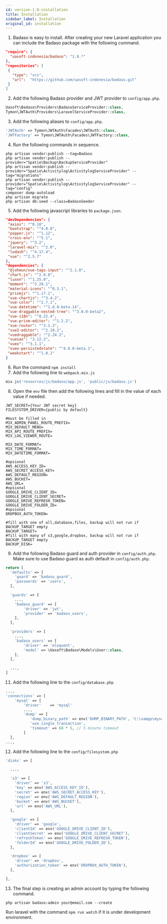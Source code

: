 ```yaml
---
id: version-1.0-installation
title: Installation
sidebar_label: Installation
original_id: installation
---
```


1. Badaso is easy to install. After creating your new Laravel application you can include the Badaso package with the following command.

```json
"require": {
  "uasoft-indonesia/badaso": "1.0.*"
},
"repositories": [
 {
   "type": "vcs",
   "url":  "https://github.com/uasoft-indonesia/badaso.git"
 }
]
```

2. Add the following Badaso provider and JWT provider to ```config/app.php```.

<!--DOCUSAURUS_CODE_TABS-->
<!--PHP-->
```php
Uasoft\Badaso\Providers\BadasoServiceProvider::class,
Tymon\JWTAuth\Providers\LaravelServiceProvider::class,
```

<!--END_DOCUSAURUS_CODE_TABS-->

3. Add the following aliases to ```config/app.php```.
<!--DOCUSAURUS_CODE_TABS-->
<!--PHP-->
```php
'JWTAuth' => Tymon\JWTAuth\Facades\JWTAuth::class,
'JWTFactory' => Tymon\JWTAuth\Facades\JWTFactory::class,
```
<!--END_DOCUSAURUS_CODE_TABS-->

4. Run the following commands in sequence.
```
php artisan vendor:publish --tag=Badaso
php artisan vendor:publish --provider="Spatie\Backup\BackupServiceProvider"
php artisan vendor:publish --provider="Spatie\Activitylog\ActivitylogServiceProvider" --tag="migrations"
php artisan vendor:publish --provider="Spatie\Activitylog\ActivitylogServiceProvider" --tag="config"
composer dump-autoload
php artisan migrate
php artisan db:seed --class=BadasoSeeder
```

5. Add the following javascript libraries to ```package.json```.
<!--DOCUSAURUS_CODE_TABS-->
<!--JSON-->
```json
"devDependencies": {
 "axios": "^0.18",
 "bootstrap": "^4.0.0",
 "popper.js": "^1.12",
 "cross-env": "^5.1",
 "jquery": "^3.2",
 "laravel-mix": "^2.0",
 "lodash": "^4.17.4",
 "vue": "^2.5.7"
},
"dependencies": {
 "@johmun/vue-tags-input": "^2.1.0",
 "chart.js": "^2.8.0",
 "luxon": "^1.25.0",
 "moment": "^2.29.1",
 "material-icons": "^0.3.1",
 "prismjs": "^1.17.1",
 "vue-chartjs": "^3.4.2",
 "vue-color": "^2.7.1",
 "vue-datetime": "^1.0.0-beta.14",
 "vue-draggable-nested-tree": "^3.0.0-beta2",
 "vue-i18n": "^8.22.4",
 "vue-prism-editor": "^1.2.2",
 "vue-router": "^3.1.3",
 "vue2-editor": "^2.10.2",
 "vuedraggable": "^2.24.3",
 "vuesax": "3.12.2",
 "vuex": "^3.1.1",
 "vuex-persistedstate": "^4.0.0-beta.1",
 "weekstart": "^1.0.1"
}
```
<!--END_DOCUSAURUS_CODE_TABS-->

6. Run the command ```npm install```
7. Add the following line to ```webpack.mix.js```
<!--DOCUSAURUS_CODE_TABS-->
<!--JavaScript-->
```js
mix.js('resources/js/badaso/app.js', 'public/js/badaso.js')
```
<!--END_DOCUSAURUS_CODE_TABS-->

8. Open the ```env``` file then add the following lines and fill in the value of each value if needed.
```
JWT_SECRET={Your JWT secret key}
FILESYSTEM_DRIVER={public by default}

#must be filled in
MIX_ADMIN_PANEL_ROUTE_PREFIX=
MIX_DEFAULT_MENU=
MIX_API_ROUTE_PREFIX=
MIX_LOG_VIEWER_ROUTE=

MIX_DATE_FORMAT=
MIX_TIME_FORMAT=
MIX_DATETIME_FORMAT=

#opsional
AWS_ACCESS_KEY_ID=
AWS_SECRET_ACCESS_KEY=
AWS_DEFAULT_REGION=
AWS_BUCKET=
AWS_URL=
#opsional
GOOGLE_DRIVE_CLIENT_ID=
GOOGLE_DRIVE_CLIENT_SECRET=
GOOGLE_DRIVE_REFRESH_TOKEN=
GOOGLE_DRIVE_FOLDER_ID=
#opsional
DROPBOX_AUTH_TOKEN=

#fill with one of all,database,files, backup will not run if BACKUP_TARGET empty
BACKUP_TARGET=
#fill with many of s3,google,dropbox, backup will not run if BACKUP_TARGET empty
BACKUP_DISK=
```

9. Add the following Badaso guard and auth provider in ```config/auth.php```. Make sure to use Badaso guard as auth default in ```config/auth.php```.
<!--DOCUSAURUS_CODE_TABS-->
<!--PHP-->
```php
return [
  'defaults' => [
    'guard' => 'badaso_guard',
    'passwords' => 'users',
  ],

  'guards' => [
    ...,
    'badaso_guard' => [
        'driver' => 'jwt',
        'provider' => 'badaso_users',
    ],
  ],

  'providers' => [
    ...,
    'badaso_users' => [
        'driver' => 'eloquent',
        'model' => \Uasoft\Badaso\Models\User::class,
    ],
  ],

  ...,
]
```
<!--END_DOCUSAURUS_CODE_TABS-->

11. Add the following line to the ```config/database.php```
<!--DOCUSAURUS_CODE_TABS-->
<!--PHP-->
```php
...,
'connections' => [
	'mysql' => [
		'driver'    => 'mysql'
		...,
		'dump' => [
		   'dump_binary_path' => env('DUMP_BINARY_PATH', 'C:\xampp\mysql\bin'),
		   'use_single_transaction',
		   'timeout' => 60 * 5, // 5 minute timeout
		]  
  ],
...,
```
<!--END_DOCUSAURUS_CODE_TABS-->

12. Add the following line to the ```config/filesystem.php```
<!--DOCUSAURUS_CODE_TABS-->
<!--PHP-->
```php
'disks' => [

  ...,

  's3' => [
    'driver' => 's3',
    'key' => env('AWS_ACCESS_KEY_ID'),
    'secret' => env('AWS_SECRET_ACCESS_KEY'),
    'region' => env('AWS_DEFAULT_REGION'),
    'bucket' => env('AWS_BUCKET'),
    'url' => env('AWS_URL'),
  ],

  'google' => [
    'driver' => 'google',
    'clientId' => env('GOOGLE_DRIVE_CLIENT_ID'),
    'clientSecret' => env('GOOGLE_DRIVE_CLIENT_SECRET'),
    'refreshToken' => env('GOOGLE_DRIVE_REFRESH_TOKEN'),
    'folderId' => env('GOOGLE_DRIVE_FOLDER_ID'),
  ],

  'dropbox' => [
    'driver' => 'dropbox',
    'authorization_token' => env('DROPBOX_AUTH_TOKEN'),
  ],

],
```
<!--END_DOCUSAURUS_CODE_TABS-->

13. The final step is creating an admin account by typing the following command.
```
php artisan badaso:admin your@email.com --create
```
Run laravel with the command ```npm run watch``` if it is under development environment.